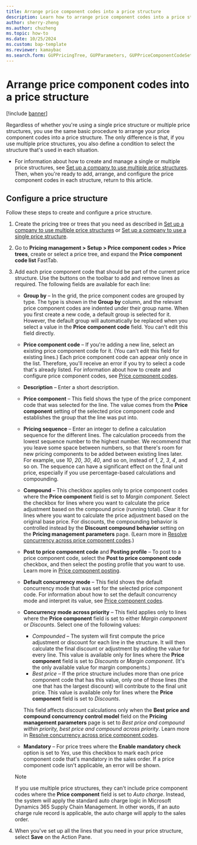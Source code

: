 ```yaml
---
title: Arrange price component codes into a price structure
description: Learn how to arrange price component codes into a price structure, including an outline and step-by-step process on configuring a price structure.
author: sherry-zheng
ms.author: chuzheng
ms.topic: how-to
ms.date: 10/25/2024
ms.custom: bap-template
ms.reviewer: kamaybac
ms.search.form: GUPPricingTree, GUPParameters, GUPPriceComponentCodeSetup
---
```


# Arrange price component codes into a price structure

[!include [banner](../includes/banner.md)]

Regardless of whether you're using a single price structure or multiple price structures, you use the same basic procedure to arrange your price component codes into a price structure. The only difference is that, if you use multiple price structures, you also define a condition to select the structure that's used in each situation.

- For information about how to create and manage a single or multiple price structures, see [Set up a company to use multiple price structures](upm-price-structure-multiple.md). Then, when you're ready to add, arrange, and configure the price component codes in each structure, return to this article.

## Configure a price structure

Follow these steps to create and configure a price structure.

1. Create the pricing tree or trees that you need as described in [Set up a company to use multiple price structures](upm-price-structure-multiple.md) or [Set up a company to use a single price structure](upm-price-structure-single.md).
1. Go to **Pricing management \> Setup \> Price component codes \> Price trees**, create or select a price tree, and expand the **Price component code list** FastTab.

1. Add each price component code that should be part of the current price structure. Use the buttons on the toolbar to add and remove lines as required. The following fields are available for each line:

    - **Group by** – In the grid, the price component codes are grouped by type. The type is shown in the **Group by** column, and the relevant price component codes are indented under their group name. When you first create a new code, a default group is selected for it. However, the default group will automatically be replaced when you select a value in the **Price component code** field. You can't edit this field directly.
    - **Price component code** – If you're adding a new line, select an existing price component code for it. (You can't edit this field for existing lines.) Each price component code can appear only once in the list. Therefore, you'll receive an error if you try to select a code that's already listed. For information about how to create and configure price component codes, see [Price component codes](upm-price-component-code.md).
    - **Description** – Enter a short description.
    - **Price component** – This field shows the type of the price component code that was selected for the line. The value comes from the **Price component** setting of the selected price component code and establishes the group that the line was put into.
    - **Pricing sequence** – Enter an integer to define a calculation sequence for the different lines. The calculation proceeds from the lowest sequence number to the highest number. We recommend that you leave some space between numbers, so that there's room for new pricing components to be added between existing lines later. For example, use *10*, *20*, *30*, *40*, and so on, instead of *1*, *2*, *3*, *4*, and so on. The sequence can have a significant effect on the final unit price, especially if you use percentage-based calculations and compounding.
    - **Compound** – This checkbox applies only to price component codes where the **Price component** field is set to *Margin component*. Select the checkbox for lines where you want to calculate the price adjustment based on the compound price (running total). Clear it for lines where you want to calculate the price adjustment based on the original base price. For discounts, the compounding behavior is controlled instead by the **Discount compound behavior** setting on the **Pricing management parameters** page. (Learn more in [Resolve concurrency across price component codes](upm-concurrence-cross-codes.md).)
    - **Post to price component code** and **Posting profile** – To post to a price component code, select the **Post to price component code** checkbox, and then select the posting profile that you want to use. Learn more in [Price component posting](upm-price-component-posting.md).
    - **Default concurrency mode** – This field shows the default concurrency mode that was set for the selected price component code. For information about how to set the default concurrency mode and interpret its value, see [Price component codes](upm-price-component-code.md).
    - **Concurrency mode across priority** – This field applies only to lines where the **Price component** field is set to either *Margin component* or *Discounts*. Select one of the following values:

        - *Compounded* – The system will first compute the price adjustment or discount for each line in the structure. It will then calculate the final discount or adjustment by adding the value for every line. This value is available only for lines where the **Price component** field is set to *Discounts* or *Margin component*. (It's the only available value for margin components.)
        - *Best price* – If the price structure includes more than one price component code that has this value, only one of those lines (the one that has the largest discount) will contribute to the final unit price. This value is available only for lines where the **Price component** field is set to *Discounts*.

        This field affects discount calculations only when the **Best price and compound concurrency control model** field on the **Pricing management parameters** page is set to *Best price and compound within priority, best price and compound across priority*. Learn more in [Resolve concurrency across price component codes](upm-concurrence-cross-codes.md).

    - **Mandatory** – For price trees where the **Enable mandatory check** option is set to *Yes*, use this checkbox to mark each price component code that's mandatory in the sales order. If a price component code isn't applicable, an error will be shown.

    > [!NOTE]
    > If you use multiple price structures, they can't include price component codes where the **Price component** field is set to *Auto charge*. Instead, the system will apply the standard auto charge logic in Microsoft Dynamics 365 Supply Chain Management. In other words, if an auto charge rule record is applicable, the auto charge will apply to the sales order.

1. When you've set up all the lines that you need in your price structure, select **Save** on the Action Pane.

